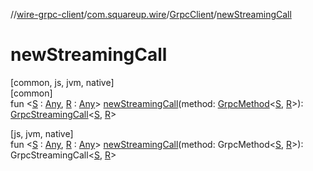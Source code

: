 //[wire-grpc-client](../../../index.md)/[com.squareup.wire](../index.md)/[GrpcClient](index.md)/[newStreamingCall](new-streaming-call.md)

# newStreamingCall

[common, js, jvm, native]\
[common]\
fun &lt;[S](new-streaming-call.md) : [Any](https://kotlinlang.org/api/latest/jvm/stdlib/kotlin/-any/index.html), [R](new-streaming-call.md) : [Any](https://kotlinlang.org/api/latest/jvm/stdlib/kotlin/-any/index.html)&gt; [newStreamingCall](new-streaming-call.md)(method: [GrpcMethod](../-grpc-method/index.md)&lt;[S](new-streaming-call.md), [R](new-streaming-call.md)&gt;): [GrpcStreamingCall](../-grpc-streaming-call/index.md)&lt;[S](new-streaming-call.md), [R](new-streaming-call.md)&gt;

[js, jvm, native]\
fun &lt;[S](new-streaming-call.md) : [Any](https://kotlinlang.org/api/latest/jvm/stdlib/kotlin/-any/index.html), [R](new-streaming-call.md) : [Any](https://kotlinlang.org/api/latest/jvm/stdlib/kotlin/-any/index.html)&gt; [newStreamingCall](new-streaming-call.md)(method: GrpcMethod&lt;[S](new-streaming-call.md), [R](new-streaming-call.md)&gt;): GrpcStreamingCall&lt;[S](new-streaming-call.md), [R](new-streaming-call.md)&gt;
